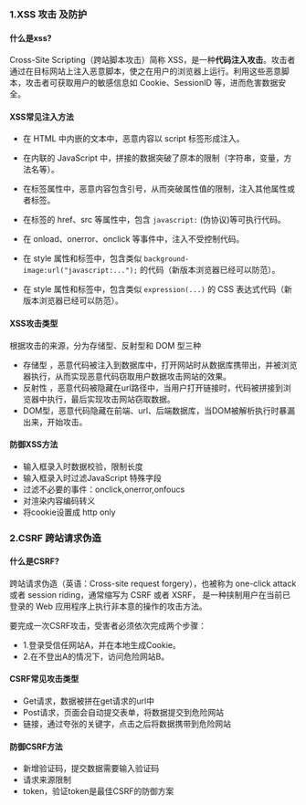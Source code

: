 ### 1.XSS 攻击 及防护

#### 什么是xss?

Cross-Site Scripting（跨站脚本攻击）简称 XSS，是一种**代码注入攻击**。攻击者通过在目标网站上注入恶意脚本，使之在用户的浏览器上运行。利用这些恶意脚本，攻击者可获取用户的敏感信息如 Cookie、SessionID 等，进而危害数据安全。

#### XSS常见注入方法

- 在 HTML 中内嵌的文本中，恶意内容以 script 标签形成注入。

- 在内联的 JavaScript 中，拼接的数据突破了原本的限制（字符串，变量，方法名等）。

- 在标签属性中，恶意内容包含引号，从而突破属性值的限制，注入其他属性或者标签。

- 在标签的 href、src 等属性中，包含 `javascript:` (伪协议)等可执行代码。

- 在 onload、onerror、onclick 等事件中，注入不受控制代码。

- 在 style 属性和标签中，包含类似 `background-image:url("javascript:...");` 的代码（新版本浏览器已经可以防范）。

- 在 style 属性和标签中，包含类似 `expression(...)` 的 CSS 表达式代码（新版本浏览器已经可以防范）。

#### XSS攻击类型

根据攻击的来源，分为存储型、反射型和 DOM 型三种

- 存储型 ，恶意代码被注入到数据库中，打开网站时从数据库携带出，并被浏览器执行，从而实现恶意代码窃取用户数据攻击网站的效果。
- 反射性 ，恶意代码被隐藏在url路径中，当用户打开链接时，代码被拼接到浏览器中执行，最后实现攻击网站窃取数据。
- DOM型，恶意代码隐藏在前端、url、后端数据库，当DOM被解析执行时暴漏出来，开始攻击。

#### 防御XSS方法

- 输入框录入时数据校验，限制长度
- 输入框录入时过滤JavaScript 特殊字段
- 过滤不必要的事件：onclick,onerror,onfoucs
- 对渲染内容编码转义
- 将cookie设置成 http only



### 2.CSRF 跨站请求伪造

#### 什么是CSRF?

跨站请求伪造（英语：Cross-site request forgery），也被称为 one-click attack 或者 session riding，通常缩写为 CSRF 或者 XSRF， 是一种挟制用户在当前已登录的 Web 应用程序上执行非本意的操作的攻击方法。

要完成一次CSRF攻击，受害者必须依次完成两个步骤：

- 1.登录受信任网站A，并在本地生成Cookie。
- 2.在不登出A的情况下，访问危险网站B。

#### CSRF常见攻击类型

- Get请求，数据被拼在get请求的url中
- Post请求，页面会自动提交表单，将数据提交到危险网站
- 链接，通过夸张的关键字，点击之后将数据携带到危险网站

#### 防御CSRF方法

- 新增验证码，提交数据需要输入验证码
- 请求来源限制
- token，验证token是最佳CSRF的防御方案